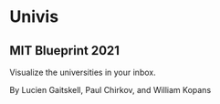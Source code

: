 # Univis
## MIT Blueprint 2021

Visualize the universities in your inbox.

By Lucien Gaitskell, Paul Chirkov, and William Kopans
